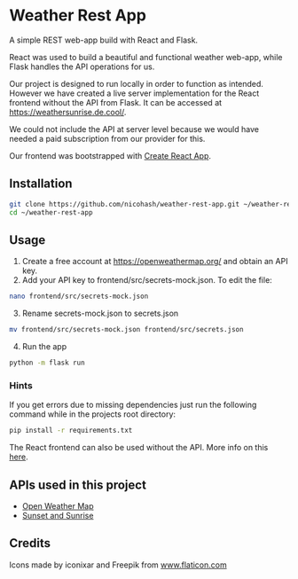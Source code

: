 # Weather Rest App

A simple REST web-app build with React and Flask.

React was used to build a beautiful and functional weather web-app, while Flask handles the API operations for us.

Our project is designed to run locally in order to function as intended. However we have created a live server implementation for the React frontend without the API from Flask.
It can be accessed at https://weathersunrise.de.cool/.

We could not include the API at server level because we would have needed a paid subscription from our provider for this.

Our frontend was bootstrapped with [Create React App](https://github.com/facebook/create-react-app).

## Installation

```zsh
git clone https://github.com/nicohash/weather-rest-app.git ~/weather-rest-app
cd ~/weather-rest-app
```

## Usage

1. Create a free account at https://openweathermap.org/ and obtain an API key.
2. Add your API key to frontend/src/secrets-mock.json. To edit the file:
``` zsh
nano frontend/src/secrets-mock.json
```
3. Rename secrets-mock.json to secrets.json
```zsh
mv frontend/src/secrets-mock.json frontend/src/secrets.json
```
4. Run the app
```zsh
python -m flask run
```

### Hints

If you get errors due to missing dependencies just run the following command while in the projects root directory:
``` zsh
pip install -r requirements.txt

```

The React frontend can also be used without the API. More info on this [here](frontend/README.md).

## APIs used in this project

- [Open Weather Map](https://openweathermap.org/current)
- [Sunset and Sunrise](https://sunrise-sunset.org/api)

## Credits

Icons made by iconixar and Freepik from www.flaticon.com
